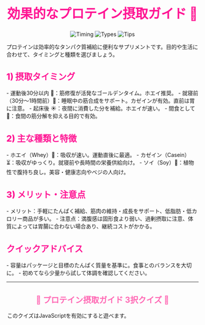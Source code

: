 <p align="center" style="color:#FF69B4;"></p>

<h1 align="center" style="color:#FF1493; font-size:2.4em; font-weight:800;">効果的なプロテイン摂取ガイド 💖</h1>

<p align="center">
  <img src="https://img.shields.io/badge/Timing-Guide-FF69B4?style=for-the-badge" alt="Timing">
  <img src="https://img.shields.io/badge/Types-Info-FFC0CB?style=for-the-badge" alt="Types">
  <img src="https://img.shields.io/badge/Tips-Quick-FFB6C1?style=for-the-badge" alt="Tips">
</p>

<p>プロテインは効率的なタンパク質補給に便利なサプリメントです。目的や生活に合わせて、タイミングと種類を選びましょう。</p>

<h2 style="color:#FF1493; font-size:1.6em; font-weight:800;">1) 摂取タイミング</h2>
- 運動後30分以内 💪：筋修復が活発なゴールデンタイム。ホエイ推奨。  
- 就寝前（30分〜1時間前）🌙：睡眠中の筋合成をサポート。カゼインが有効。直前は胃に注意。  
- 起床後 ☀️：夜間に消費した分を補給。ホエイが速い。  
- 間食として 🍓：食間の筋分解を抑える目的で有効。

<h2 style="color:#FF1493; font-size:1.6em; font-weight:800;">2) 主な種類と特徴</h2>
- ホエイ（Whey）💨：吸収が速い。運動直後に最適。  
- カゼイン（Casein）⏳：吸収がゆっくり。就寝前や長時間の栄養供給向け。  
- ソイ（Soy）🌱：植物性で腹持ち良し。美容・健康志向やベジの人向け。

<h2 style="color:#FF1493; font-size:1.6em; font-weight:800;">3) メリット・注意点</h2>
- メリット：手軽にたんぱく補給、筋肉の維持・成長をサポート、低脂肪・低カロリー商品が多い。  
- 注意点：満腹感は固形食より弱い、過剰摂取に注意、体質によっては胃腸に合わない場合あり、継続コストがかかる。

<h2 style="color:#FF1493; font-size:1.6em; font-weight:800;">クイックアドバイス</h2>
- 容量はパッケージと目標のたんぱく質量を基準に。食事とのバランスを大切に。  
- 初めてなら少量から試して体調を確認してください。

---

<h2 align="center" style="color:#FF69B4;">🎉 プロテイン摂取ガイド 3択クイズ 🎉</h2>

<div id="quiz-app" style="max-width:500px;margin:0 auto;">
  <script>
    const quiz = [
      {
        question: "運動直後に推奨されるプロテインの種類はどれ？",
        choices: ["ソイプロテイン", "ホエイプロテイン", "カゼインプロテイン"],
        answer: 1 // index of correct choice
      },
      {
        question: "就寝前の摂取に適したプロテインは？",
        choices: ["ホエイプロテイン", "カゼインプロテイン", "ソイプロテイン"],
        answer: 1
      },
      {
        question: "プロテイン摂取時に注意すべきポイントはどれ？",
        choices: [
          "固形食より満腹感が強い",
          "過剰摂取に注意が必要",
          "筋分解を促進する"
        ],
        answer: 1
      }
    ];

    let current = 0;
    let score = 0;

    function renderQuiz() {
      const app = document.getElementById('quiz-app');
      if (current < quiz.length) {
        const q = quiz[current];
        app.innerHTML = `
          <div style="margin-bottom:1em;font-weight:700;">Q${current+1}. ${q.question}</div>
          ${q.choices.map((c,i)=>`
            <button onclick="selectAnswer(${i})"
              style="display:block;width:100%;margin-bottom:8px;padding:8px;font-size:1em;border-radius:5px;border:1px solid #FF69B4;background:#fff;">
              ${c}
            </button>
          `).join('')}
          <div style="margin-top:1em;color:#999;">${current+1} / ${quiz.length}問目</div>
        `;
      } else {
        app.innerHTML = `
          <div style="font-size:1.3em;font-weight:700;color:#FF1493;">結果</div>
          <div style="margin:1em 0;">
            ${quiz.length}問中 <span style="color:#FF69B4;">${score}</span>問正解！<br>
            ${score === quiz.length ? "パーフェクト！💯" : score >= 2 ? "よくできました！👍" : "またチャレンジしてね！"}
          </div>
          <button onclick="restartQuiz()" style="padding:8px 16px;border-radius:5px;border:1px solid #FF69B4;background:#fff;">もう一度挑戦</button>
        `;
      }
    }

    window.selectAnswer = function(index) {
      if (quiz[current].answer === index) score++;
      current++;
      renderQuiz();
    };

    window.restartQuiz = function() {
      current = 0;
      score = 0;
      renderQuiz();
    };

    window.onload = renderQuiz;
  </script>
  <noscript>
    <p>このクイズはJavaScriptを有効にすると遊べます。</p>
  </noscript>
</div>

<p align="center" style="color:#FF69B4;"></p>
